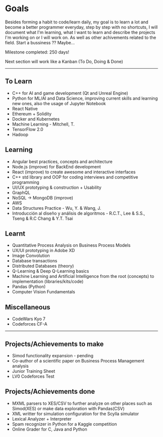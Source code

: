 # Goals

Besides forming a habit to code/learn daily, my goal is to learn a lot and become a better programmer everyday, step by step with no shortcuts, I will document what I'm learning, what I want to learn and describe the projects I'm working on or I will work on. As well as other achivements related to the field. Start a bussiness ?? Maybe...

Milestone completed: 250 days!

Next section will work like a Kanban (To Do, Doing & Done)

---

## To Learn

- C++ for AI and game development (Qt and Unreal Engine)
- Python for ML/AI and Data Science, improving current skills and learning new ones, also the usage of Jupyter Notebook
- React Native
- Ethereum + Solidity
- Docker and Kubernetes
- Machine Learning - Mitchell, T.
- TensorFlow 2.0
- Hadoop

## Learning

- Angular best practices, concepts and architecture
- Node.js (improve) for BackEnd development
- React (improve) to create awesome and interactive interfaces
- C++ std library and OOP for coding interviews and competitive programming
- UI/UX prototyping & construction + Usability
- GraphQL
- NoSQL -> MongoDB (improve)
- AWS
- Data Structures Practice - Wu, Y. & Wang, J.
- Introducción al diseño y análisis de algoritmos - R.C.T., Lee & S.S., Tseng & R.C Chang & Y.T. Tsai

## Learnt

- Quantitative Process Analysis on Business Process Models
- UX/UI prototyping in Adobe XD
- Image Convolution
- Database transactions
- Distributed Databases (theory)
- Q-Learning & Deep Q-Learning basics
- Machine Learning and Artificial Intelligence from the root (concepts) to implementation (libraries/kits/code)
- Pandas (Python)
- Computer Vision Fundamentals

## Miscellaneous

- CodeWars Kyo 7
- Codeforces CF-A

---

## Projects/Achievements to make

- Simod functionality expansion - pending
- Co-author of a scientific paper on Business Process Management analysis
- Junior Training Sheet
- LV0 Codeforces Test

## Projects/Achievements done

- MXML parsers to XES/CSV to further analyze on other places such as Simod(XES) or make data exploration with Pandas(CSV)
- XML writter for simulation configuration for the Scylla simulator
- Lexical Analyzer + Interpreter
- Spam recognizer in Python for a Kaggle competition
- Online Grader for C, Java and Python
